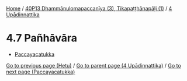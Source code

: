 
[Home](/) / [40P13 Dhammānulomapaccanīya (3), Tikapaṭṭhānapāḷi (1)](...md) / [4 Upādinnattika](../40P13/4.md)

# 4.7 Pañhāvāra

* [Paccayacatukka](4.7/Paccayacatukka.md)

[Go to previous page (Hetu)](4.1--6/Paccayacatukka/Hetu.md) / [Go to parent page (4 Upādinnattika)](../40P13/4.md) / [Go to next page (Paccayacatukka)](4.7/Paccayacatukka.md)


